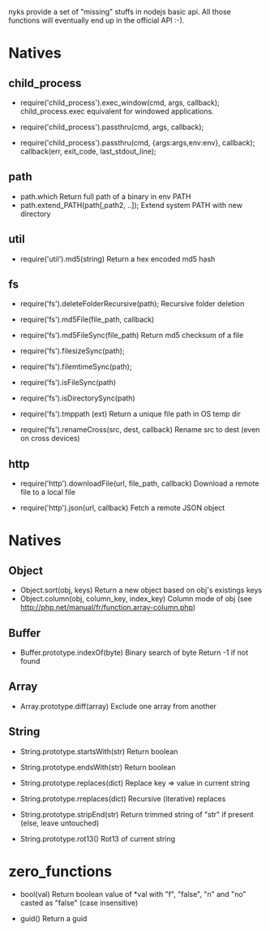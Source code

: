 nyks provide a set of "missing" stuffs in nodejs basic api.
All those functions will eventually end up in the official API :-).


# Natives

## child_process
* require('child_process').exec_window(cmd, args, callback);
child_process.exec equivalent for windowed applications.

* require('child_process').passthru(cmd, args, callback);
* require('child_process').passthru(cmd, {args:args,env:env}, callback);
callback(err, exit_code, last_stdout_line);


## path
* path.which
Return full path of a binary in env PATH
* path.extend_PATH(path[,path2, ..]);
Extend system PATH with new directory

## util
* require('util').md5(string)
Return a hex encoded md5 hash

## fs
* require('fs').deleteFolderRecursive(path);
Recursive folder deletion

* require('fs').md5File(file_path, callback)
* require('fs').md5FileSync(file_path)
Return md5 checksum of a file

* require('fs').filesizeSync(path);
* require('fs').filemtimeSync(path);
* require('fs').isFileSync(path)
* require('fs').isDirectorySync(path)

* require('fs').tmppath (ext)
Return a unique file path in OS temp dir

* require('fs').renameCross(src, dest, callback)
Rename src to dest (even on cross devices)

## http
* require('http').downloadFile(url, file_path, callback)
Download a remote file to a local file

* require('http').json(url, callback)
Fetch a remote JSON object



# Natives
## Object
* Object.sort(obj, keys)
Return a new object based on obj's existings keys
* Object.column(obj, column_key, index_key)
Column mode of obj (see http://php.net/manual/fr/function.array-column.php)


## Buffer
* Buffer.prototype.indexOf(byte)
Binary search of byte
Return -1 if not found

## Array
* Array.prototype.diff(array)
Exclude one array from another

## String
* String.prototype.startsWith(str)
Return boolean

* String.prototype.endsWith(str)
Return boolean


* String.prototype.replaces(dict)
Replace key => value in current string

* String.prototype.rreplaces(dict)
Recursive (iterative) replaces


* String.prototype.stripEnd(str)
Return trimmed string of "str" if present (else, leave untouched)

* String.prototype.rot13()
Rot13 of current string


# zero_functions
* bool(val)
Return boolean value of *val with "f", "false", "n" and "no" casted as "false" (case insensitive)

* guid()
Return a guid
